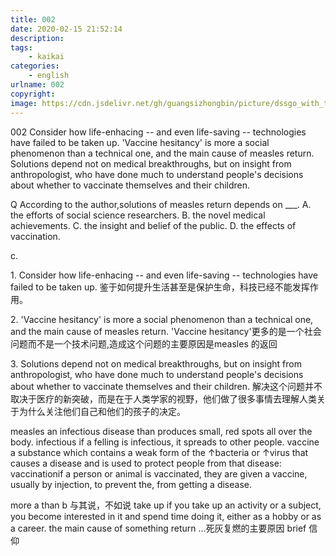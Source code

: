 ```yaml
---
title: 002
date: 2020-02-15 21:52:14
description:
tags:
	- kaikai
categories:
	- english
urlname: 002
copyright:
image: https://cdn.jsdelivr.net/gh/guangsizhongbin/picture/dssgo_with_the_territory.jpg
---
```

<span id="inline-yellow">002</span>
Consider how life-enhacing -- and even life-saving -- technologies have failed to be taken up. 'Vaccine hesitancy' is more a social phenomenon than a technical one, and the main cause of measles return. Solutions depend not on medical breakthroughs, but on insight from anthropologist, who have done much to understand people's decisions about whether to vaccinate themselves and their children.

<span id="inline-blue">Q</span>
According to the author,solutions of measles return depends on ___.
A. the efforts of social science researchers.
B. the novel medical achievements.
C. the insight and belief of the public.
D. the effects of vaccination.
<!--more-->
c.

<span id="inline-toc">1.</span>
Consider how life-enhacing -- and even life-saving -- technologies have failed to be taken up.
鉴于如何提升生活甚至是保护生命，科技已经不能发挥作用。

<span id="inline-toc">2.</span> 
'Vaccine hesitancy' is more a social phenomenon than a technical one, and the main cause of measles return.
'Vaccine hesitancy'更多的是一个社会问题而不是一个技术问题,造成这个问题的主要原因是measles 的返回

<span id="inline-toc">3.</span> 
Solutions depend not on medical breakthroughs, but on insight from anthropologist, who have done much to understand people's decisions about whether to vaccinate themselves and their children. 
解决这个问题并不取决于医疗的新突破，而是在于人类学家的视野，他们做了很多事情去理解人类关于为什么关注他们自己和他们的孩子的决定。


<span id="inline-purple">measles</span> an infectious disease than produces small, red spots all over the body.
<span id="inline-purple">infectious</span> if a felling is infectious, it spreads to other people.
<span id="inline-purple">vaccine</span>
a substance which contains a weak form of the ↑bacteria or ↑virus that causes a disease and is used to protect people from that disease:
<span id="inline-purple">vaccination</span>if a person or animal is vaccinated, they are given a vaccine, usually by injection, to prevent the, from getting a disease.

<span id="inline-red">more a than b</span> 与其说，不如说
<span id="inline-red">take up</span> if you take up an activity or a subject, you become interested in it and spend time doing it, either as a hobby or as a career.
<span id="inline-red">the main cause of something return</span> ...死灰复燃的主要原因
<span id="inline-red">brief</span> 信仰
